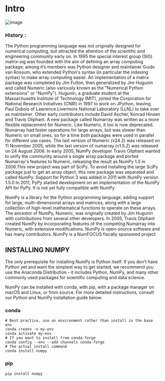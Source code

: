 # Intro

![image](https://user-images.githubusercontent.com/75142232/155896320-e49d20e3-59d8-4e76-8e44-44744248940e.png)



### History :
The Python programming language was not originally designed for numerical computing, but attracted the attention of the scientific and engineering community early on. In 1995 the special interest group (SIG) matrix-sig was founded with the aim of defining an array computing package; among it’s members was Python designer and maintainer Guido van Rossum, who extended Python's syntax (in particular the indexing syntax) to make array computing easier.
An implementation of a matrix package was completed by Jim Fulton, then generalized by Jim Hugunin and called Numeric (also variously known as the "Numerical Python extensions" or "NumPy"). Hugunin, a graduate student at the Massachusetts Institute of Technology (MIT),  joined the Corporation for National Research Initiatives (CNRI) in 1997 to work on JPython, leaving Paul Dubois of Lawrence Livermore National Laboratory (LLNL) to take over as maintainer.  Other early contributors include David Ascher, Konrad Hinsen and Travis Oliphant.
A new package called Numarray was written as a more flexible replacement for Numeric. Like Numeric, it too is now deprecated. Numarray had faster operations for large arrays, but was slower than Numeric on small ones, so for a time both packages were used in parallel for different use cases. The last version of Numeric (v24.2) was released on 11 November 2005, while the last version of numarray (v1.5.2) was released on 24 August 2006.
In early 2005, NumPy developer Travis Oliphant wanted to unify the community around a single array package and ported Numarray's features to Numeric, releasing the result as NumPy 1.0 in 2006.This new project was part of SciPy. To avoid installing the large SciPy package just to get an array object, this new package was separated and called NumPy. Support for Python 3 was added in 2011 with NumPy version 1.5.0
In 2011, PyPy started development on an implementation of the NumPy API for PyPy. It is not yet fully compatible with NumPy.

NumPy  is a library for the Python programming language, adding support for large, multi-dimensional arrays and matrices, along with a large collection of high-level mathematical functions to operate on these arrays. The ancestor of NumPy, Numeric, was originally created by Jim Hugunin with contributions from several other developers. In 2005, Travis Oliphant created NumPy by incorporating features of the competing Numarray into Numeric, with extensive modifications. NumPy is open-source software and has many contributors. NumPy is a NumFOCUS fiscally sponsored project


## INSTALLING NUMPY
The only prerequisite for installing NumPy is Python itself. If you don’t have Python yet and want the simplest way to get started, we recommend you use the Anaconda Distribution - it includes Python, NumPy, and many other commonly used packages for scientific computing and data science.

NumPy can be installed with conda, with pip, with a package manager on macOS and Linux, or from source. For more detailed instructions, consult our Python and NumPy installation guide below.

### conda 
```
# Best practice, use an environment rather than install in the base env
conda create -n my-env
conda activate my-env
# If you want to install from conda-forge
conda config --env --add channels conda-forge
# The actual install command
conda install numpy

```

### pip 

```
pip install numpy
```
